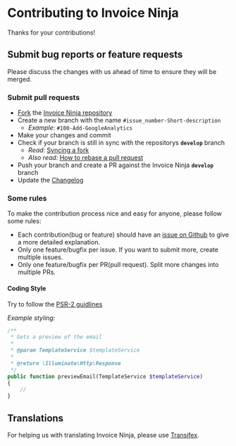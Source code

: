 # Contributing to Invoice Ninja

Thanks for your contributions!

## Submit bug reports or feature requests

Please discuss the changes with us ahead of time to ensure they will be merged.

### Submit pull requests
 * [Fork](https://github.com/invoiceninja/invoiceninja#fork-destination-box) the [Invoice Ninja repository](https://github.com/invoiceninja/invoiceninja)
 * Create a new branch with the name `#issue_number-Short-description`
   * _Example:_ `#100-Add-GoogleAnalytics`
 * Make your changes and commit
 * Check if your branch is still in sync with the repositorys **`develop`** branch
   * _Read:_ [Syncing a fork](https://help.github.com/articles/syncing-a-fork/)
   * _Also read:_ [How to rebase a pull request](https://github.com/edx/edx-platform/wiki/How-to-Rebase-a-Pull-Request)
 * Push your branch and create a PR against the Invoice Ninja **`develop`** branch
 * Update the [Changelog](CHANGELOG.md)

### Some rules
To make the contribution process nice and easy for anyone, please follow some rules:
 * Each contribution(bug or feature) should have an [issue on Github](https://github.com/invoiceninja/invoiceninja/issues)
to give a more detailed explanation.
 * Only one feature/bugfix per issue. If you want to submit more, create multiple issues.
 * Only one feature/bugfix per PR(pull request). Split more changes into multiple PRs.

#### Coding Style
Try to follow the [PSR-2 guidlines](https://github.com/php-fig/fig-standards/blob/master/accepted/PSR-2-coding-style-guide.md)

_Example styling:_
```php
/**
 * Gets a preview of the email
 *
 * @param TemplateService $templateService
 *
 * @return \Illuminate\Http\Response
 */
public function previewEmail(TemplateService $templateService)
{
    //
}
```


## Translations
For helping us with translating Invoice Ninja, please use [Transifex](https://www.transifex.com/invoice-ninja/invoice-ninja/).
